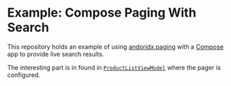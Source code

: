# Example: Compose Paging With Search

This repository holds an example of using [andoridx.paging](https://developer.android.com/jetpack/androidx/releases/paging) with a [Compose](https://developer.android.com/jetpack/compose) app to provide live search results.

The interesting part is in found in [`ProductListViewModel`](app/src/main/java/uk/co/euantorano/example/compose_paging/ui/view_models/ProductListViewModel.kt) where the pager is configured.